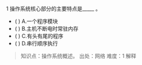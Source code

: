 1
操作系统核心部分的主要特点是_____ 。
- ( ) A.一个程序模块 
- ( ) B.主机不断电时常驻内存 
- ( ) C.有头有尾的程序 
- ( ) D.串行顺序执行

> 知识点：操作系统概述。
> 出处：网络
> 难度：1
> 解释
